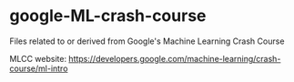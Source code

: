 # google-ML-crash-course
Files related to or derived from Google's Machine Learning Crash Course

MLCC website: https://developers.google.com/machine-learning/crash-course/ml-intro
